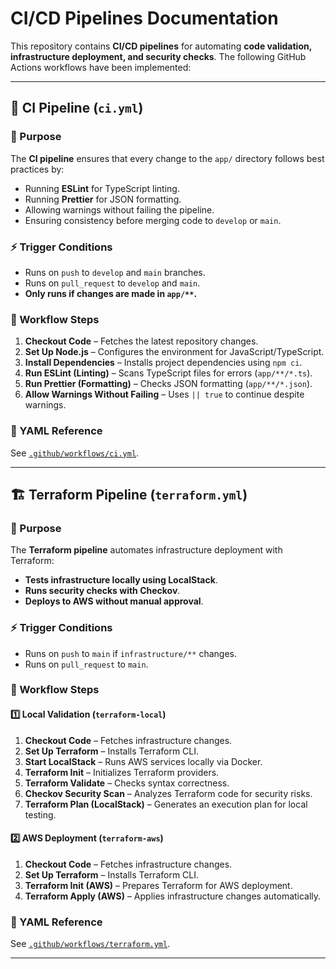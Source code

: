 # CI/CD Pipelines Documentation

This repository contains **CI/CD pipelines** for automating **code validation, infrastructure deployment, and security checks**. The following GitHub Actions workflows have been implemented:

---

## 🚀 CI Pipeline (`ci.yml`)
### **📌 Purpose**
The **CI pipeline** ensures that every change to the `app/` directory follows best practices by:
- Running **ESLint** for TypeScript linting.
- Running **Prettier** for JSON formatting.
- Allowing warnings without failing the pipeline.
- Ensuring consistency before merging code to `develop` or `main`.

### **⚡️ Trigger Conditions**
- Runs on `push` to `develop` and `main` branches.
- Runs on `pull_request` to `develop` and `main`.
- **Only runs if changes are made in `app/**`.**

### **🔧 Workflow Steps**
1. **Checkout Code** – Fetches the latest repository changes.
2. **Set Up Node.js** – Configures the environment for JavaScript/TypeScript.
3. **Install Dependencies** – Installs project dependencies using `npm ci`.
4. **Run ESLint (Linting)** – Scans TypeScript files for errors (`app/**/*.ts`).
5. **Run Prettier (Formatting)** – Checks JSON formatting (`app/**/*.json`).
6. **Allow Warnings Without Failing** – Uses `|| true` to continue despite warnings.

### **📝 YAML Reference**
See [`.github/workflows/ci.yml`](.github/workflows/ci.yml).

---

## 🏗️ Terraform Pipeline (`terraform.yml`)
### **📌 Purpose**
The **Terraform pipeline** automates infrastructure deployment with Terraform:
- **Tests infrastructure locally using LocalStack**.
- **Runs security checks with Checkov**.
- **Deploys to AWS without manual approval**.

### **⚡️ Trigger Conditions**
- Runs on `push` to `main` if `infrastructure/**` changes.
- Runs on `pull_request` to `main`.

### **🔧 Workflow Steps**
#### **1️⃣ Local Validation (`terraform-local`)**
1. **Checkout Code** – Fetches infrastructure changes.
2. **Set Up Terraform** – Installs Terraform CLI.
3. **Start LocalStack** – Runs AWS services locally via Docker.
4. **Terraform Init** – Initializes Terraform providers.
5. **Terraform Validate** – Checks syntax correctness.
6. **Checkov Security Scan** – Analyzes Terraform code for security risks.
7. **Terraform Plan (LocalStack)** – Generates an execution plan for local testing.

#### **2️⃣ AWS Deployment (`terraform-aws`)**
1. **Checkout Code** – Fetches infrastructure changes.
2. **Set Up Terraform** – Installs Terraform CLI.
3. **Terraform Init (AWS)** – Prepares Terraform for AWS deployment.
4. **Terraform Apply (AWS)** – Applies infrastructure changes automatically.

### **📝 YAML Reference**
See [`.github/workflows/terraform.yml`](.github/workflows/terraform.yml).

---



